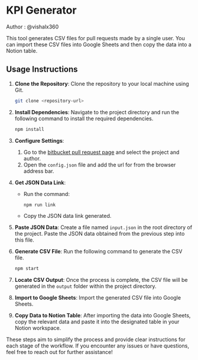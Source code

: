 # KPI Generator

Author : @vishalx360

This tool generates CSV files for pull requests made by a single user. You can import these CSV files into Google Sheets and then copy the data into a Notion table.

## Usage Instructions

1. **Clone the Repository**: Clone the repository to your local machine using Git.

    ```bash
    git clone <repository-url>
    ```

2. **Install Dependencies**: Navigate to the project directory and run the following command to install the required dependencies.

    ```bash
    npm install
    ```

3. **Configure Settings**:
   1. Go to the [bitbucket pull request page](https://bitbucket.org/listed-inc/workspace/pull-requests) and select the project and author.
   2. Open the `config.json` file and add the url for from the browser address bar.

4. **Get JSON Data Link**:

    - Run the command:

      ```bash
      npm run link
      ```

    - Copy the JSON data link generated.

5. **Paste JSON Data**: Create a file named `input.json` in the root directory of the project. Paste the JSON data obtained from the previous step into this file.

6. **Generate CSV File**: Run the following command to generate the CSV file.

    ```bash
    npm start
    ```

7. **Locate CSV Output**: Once the process is complete, the CSV file will be generated in the `output` folder within the project directory.

8. **Import to Google Sheets**: Import the generated CSV file into Google Sheets.

9. **Copy Data to Notion Table**: After importing the data into Google Sheets, copy the relevant data and paste it into the designated table in your Notion workspace.

These steps aim to simplify the process and provide clear instructions for each stage of the workflow. If you encounter any issues or have questions, feel free to reach out for further assistance!
